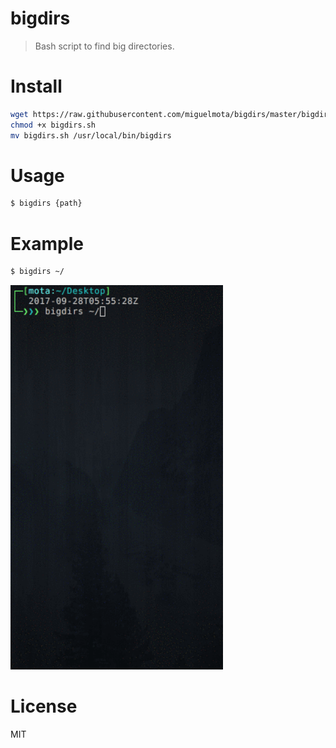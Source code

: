 # bigdirs

> Bash script to find big directories.

# Install

```bash
wget https://raw.githubusercontent.com/miguelmota/bigdirs/master/bigdirs.sh
chmod +x bigdirs.sh
mv bigdirs.sh /usr/local/bin/bigdirs
```

# Usage

```bash
$ bigdirs {path}
```

# Example

```bash
$ bigdirs ~/
```

<img src="./screenshot.gif" width="340" />

# License

MIT
